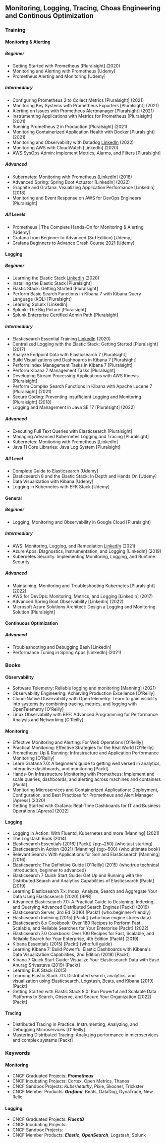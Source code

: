 ## Monitoring, Logging, Tracing, Choas Engineering and Continous Optimization

### Training

#### Monitoring & Alerting
##### Beginner
* Getting Started with Prometheus [Pluralsight] (2020)
* Monitoring and Alerting with Prometheus [Udemy]
* Prometheus Alerting and Monitoring [Udemy]

##### Intermediary
* Configuring Prometheus 2 to Collect Metrics [Pluralsight] (2021)
* Monitoring Key Systems with Prometheus Exporters [Pluralsight] (2021)
* Alerting on Issues with Prometheus Alertmanager [Pluralsight] (2021)
* Instrumenting Applications with Metrics for Prometheus [Pluralsight] (2021)
* Running Prometheus 2 in Production [Pluralsight] (2021)
* Monitoring Containerized Application Health with Docker [Pluralsight] (2021)
* Monitoring and Observability with Datadog [LinkedIn](https://www.linkedin.com/learning/monitoring-and-observability-with-datadog?u=132179937) (2022)
* Monitoring AWS with CloudWatch [LinkedIn] (2020)
* AWS SysOps Admin: Implement Metrics, Alarms, and Filters [Pluralsight]

##### Advanced
* Kubernetes: Monitoring with Prometheus [LinkedIn] (2018)
* Advanced Spring: Spring Boot Actuator [LinkedIn] (2022)
* Graphite and Grafana: Visualizing Application Performance [LinkedIn] (2018)
* Monitoring and Event Response on AWS for DevOps Engineers [Pluralsight]

##### All Levels
* Prometheus | The Complete Hands-On for Monitoring & Alerting [Udemy]
* Grafana from Beginner to Advanced (3rd Edition) [Udemy]
* Grafana Beginners to Advance Crash Course 2021 [Udemy]

#### Logging
##### Beginner
* Learning the Elastic Stack [LinkedIn](https://www.linkedin.com/learning/learning-the-elastic-stack-2?u=132179937) (2020)
* Installing the Elastic Stack [Pluralsight]
* Elastic Stack: Getting Started [Pluralsight]
* Perform Basic Search Functions in Kibana 7 with Kibana Query Language (KQL) [Pluralsight]
* Learning Splunk [LinkedIn]
* Splunk: The Big Picture [Pluralsight]
* Splunk Enterprise Certified Admin Path [Pluralsight]

##### Intermediary
* Elasticsearch Essential Training [LinkedIn](https://www.linkedin.com/learning/learning-the-elastic-stack-2?u=132179937) (2020)
* Centralized Logging with the Elastic Stack: Getting Started [Pluralsight] (2017)
* Analyze Endpoint Data with Elasticsearch 7 [Pluralsight]
* Build Visualizations and Dashboards in Kibana 7 [Pluralsight]
* Perform Index Management Tasks in Kibana 7 [Pluralsight]
* Perform Kibana 7 Management Tasks [Pluralsight]
* Developing Stream Processing Applications with AWS Kinesis [Pluralsight]
* Perform Complex Search Functions in Kibana with Apache Lucene 7 [Pluralsight] (2021)
* Secure Coding: Preventing Insufficient Logging and Monitoring [Pluralsight] (2018)
* Logging and Management in Java SE 17 [Pluralsight] (2022)

##### Advanced
* Executing Full Text Queries with Elasticsearch [Pluralsight]
* Managing Advanced Kubernetes Logging and Tracing [Pluralsight]
* Kubernetes: Monitoring with Prometheus [LinkedIn]
* Java 11 Core Libraries: Java Log System [Pluralsight]

##### All Level
* Complete Guide to Elasticsearch [Udemy]
* Elasticsearch 8 and the Elastic Stack: In Depth and Hands On [Udemy]
* Data Visualization with Kibana [Udemy]
* Logging in Kubernetes with EFK Stack [Udemy]

#### General
##### Beginner
* Logging, Monitoring and Observability in Google Cloud [Pluralsight]

##### Intermediary
* AWS: Monitoring, Logging, and Remediation [LinkedIn](https://www.linkedin.com/learning/aws-monitoring-logging-and-remediation?u=132179937) (2021)
* Azure Apps: Diagnostics, Instrumentation, and Logging [LinkedIn] (2019)
* Kubernetes Security: Implementing Monitoring, Logging, and Runtime Security

##### Advanced
* Maintaining, Monitoring and Troubleshooting Kubernetes [Pluralsight] (2022)
* AWS for DevOps: Monitoring, Metrics, and Logging [LinkedIn] (2017)
* Advanced Spring Boot Observability [LinkedIn] (2022)
* Microsoft Azure Solutions Architect: Design a Logging and Monitoring Solution [Pluralsight]

#### Continuous Optimization
##### Advanced
* Troubleshooting and Debugging Bash [LinkedIn]
* Performance Tuning in Spring Apps [LinkedIn] (2021)

### Books 
#### Observability
* Software Telemetry: Reliable logging and monitoring [Manning] (2021)
* Observability Engineering: Achieving Production Excellence [O'Reilly]
* Cloud-Native Observability with OpenTelemetry: Learn to gain visibility into systems by combining tracing, metrics, and logging with OpenTelemetry [O'Reilly]
* Linux Observability with BPF: Advanced Programming for Performance Analysis and Networking [O'Reilly]

#### Monitoring
* Effective Monitoring and Alerting: For Web Operations [O'Reilly]
* Practical Monitoring: Effective Strategies for the Real World [O'Reilly]
* Prometheus: Up & Running: Infrastructure and Application Performance Monitoring [O'Reilly]
* Learn Grafana 7.0: A beginner's guide to getting well versed in analytics, interactive dashboards, and monitoring [Packt]
* Hands-On Infrastructure Monitoring with Prometheus: Implement and scale queries, dashboards, and alerting across machines and containers [Packt]
* Monitoring Microservices and Containerized Applications: Deployment, Configuration, and Best Practices for Prometheus and Alert Manager [Apress] (2020)
* Getting Started with Grafana: Real-Time Dashboards for IT and Business Operations [Apress] (2022)

#### Logging
* Logging in Action: With Fluentd, Kubernetes and more [Manning] (2021)
* The Logstash Book (2014)
* Elasticsearch Essentials (2016) [Packt] {pg:~250} {who:just starting}
* Elasticsearch in Action (2021) [Manning] {pg:~500} {who:ultimate book}
* Relevant Search: With Applications for Solr and Elasticsearch [Manning] (2016)
* Elasticsearch: The Definitive Guide [O'Reilly] (2015) {who:true technical introduction, beginner to advanced}
* Elasticsearch 7 Quick Start Guide: Get Up and Running with the Distributed Search and Analytics Capabilities of Elasticsearch [Packt] (2019)
* Learning Elasticsearch 7.x: Index, Analyze, Search and Aggregate Your Data Using Elasticsearch (2020) [BPB]
* Advanced Elasticsearch 7.0: A Practical Guide to Designing, Indexing, and Querying Advanced Distributed Search Engines [Packt] (2019)
* Elasticsearch Server, 3rd Ed (2016) [Packt] {who:beginner-friendly}
* Elasticsearch Indexing (2015) [Packt] {who:how engine stores data}
* Elasticsearch 8.x Cookbook: Over 180 Recipes to Perform Fast, Scalable, and Reliable Searches for Your Enterprise [Packt] (2022) 
* Elasticsearch 7.0 Cookbook: Over 100 Recipes for Fast, Scalable, and Reliable Search for Your Enterprise, 4th Edition [Packt] (2019) 
* Kibana Essentials (2015) [Packt] {who:full guide}
* Learning Kibana 7: Build Powerful Elastic Dashboards with Kibana's Data Visualization Capabilities, 2nd Edition (2019) [Packt]
* Kibana 7 Quick Start Guide: Visualize Your Elasticsearch Data with Ease Anurag Srivastava (2019) [Packt]
* Learning ELK Stack (2015)
* Learning Elastic Stack 7.0: Distributed search, analytics, and visualization using Elasticsearch, Logstash, Beats, and Kibana (2019) [Packt]
* Getting Started with Elastic Stack 8.0: Run Powerful and Scalable Data Platforms to Search, Observe, and Secure Your Organization (2022) [Packt]

#### Tracing
* Distributed Tracing in Practice: Instrumenting, Analyzing, and Debugging Microservices [O'Reilly]
* Mastering Distributed Tracing: Analyzing performance in microservices and complex systems [Packt]

### Keywords
#### Monitoring
* CNCF Graduated Projects: **_Prometheus_**
* CNCF Incubating Projects: Cortex, Open Metrics, Thanos 
* CNCF Sandbox Projects: _Kuberhealthy_, Pixie, Skooner, Trickster
* CNCF Member Products: **_Grafana_**, Beats, DataDog, DynaTrace, New Relic

#### Logging
* CNCF Graduated Projects: **_FluentD_**
* CNCF Incubating Projects: 
* CNCF Sandbox Projects:
* CNCF Member Products:  **_Elastic_**, **_OpenSearch_**, Logstash, Splunk

